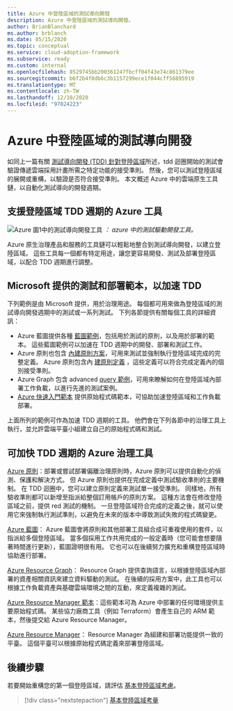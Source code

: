```yaml
---
title: Azure 中登陸區域的測試導向開發
description: Azure 中登陸區域的測試導向開發。
author: BrianBlanchard
ms.author: brblanch
ms.date: 05/15/2020
ms.topic: conceptual
ms.service: cloud-adoption-framework
ms.subservice: ready
ms.custom: internal
ms.openlocfilehash: 8529745bb200361247fbcff04f43e74c861379ee
ms.sourcegitcommit: b6f2b4f8db6c3b1157299ece1f044cff56895919
ms.translationtype: MT
ms.contentlocale: zh-TW
ms.lasthandoff: 12/10/2020
ms.locfileid: "97024223"
---
```

# <a name="test-driven-development-for-landing-zones-in-azure"></a>Azure 中登陸區域的測試導向開發

如同上一篇有關 [測試導向開發 (TDD) 針對登陸區域](./test-driven-development.md)所述，tdd 迴圈開始的測試會驗證傳遞雲端採用計畫所需之特定功能的接受準則。 然後，您可以測試登陸區域的展開或重構，以驗證是否符合接受準則。 本文概述 Azure 中的雲端原生工具鏈，以自動化測試導向的開發週期。

## <a name="azure-tools-to-support-landing-zone-tdd-cycles"></a>支援登陸區域 TDD 週期的 Azure 工具

![Azure 圖1中的測試導向開發工具 ](../../_images/ready/azure-tdd-tools.png)
 _： azure 中的測試驅動開發工具。_

Azure 原生治理產品和服務的工具鏈可以輕鬆地整合到測試導向開發，以建立登陸區域。 這些工具每一個都有特定用途，讓您更容易開發、測試及部署登陸區域，以配合 TDD 週期進行調整。

## <a name="microsoft-provided-test-and-deployment-templates-to-accelerate-tdd"></a>Microsoft 提供的測試和部署範本，以加速 TDD

下列範例是由 Microsoft 提供，用於治理用途。 每個都可用來做為登陸區域的測試導向開發週期中的測試或一系列測試。 下列各節提供有關每個工具的詳細資訊：

- Azure 藍圖提供各種 [藍圖範例](/azure/governance/blueprints/samples)，包括用於測試的原則，以及用於部署的範本。 這些藍圖範例可以加速在 TDD 週期中的開發、部署和測試工作。
- Azure 原則也包含 [內建原則方案](/azure/governance/policy/samples/built-in-initiatives)，可用來測試並強制執行登陸區域完成的完整定義。 Azure 原則包含內 [建原則定義](/azure/governance/policy/samples/built-in-policies) ，這些定義可以符合完成定義內的個別接受準則。
- Azure Graph 包含 advanced [query 範例](/azure/governance/resource-graph/samples/advanced)，可用來瞭解如何在登陸區域內部署工作負載，以進行先進的測試案例。
- [Azure 快速入門範本](https://azure.microsoft.com/resources/templates) 提供原始程式碼範本，可協助加速登陸區域和工作負載部署。

上面所列的範例可作為加速 TDD 週期的工具。 他們會在下列各節中的治理工具上執行，並允許雲端平臺小組建立自己的原始程式碼和測試。

## <a name="azure-governance-tools-that-can-accelerate-tdd-cycles"></a>可加快 TDD 週期的 Azure 治理工具

[Azure 原則](/azure/governance/policy)：部署或嘗試部署偏離治理原則時，Azure 原則可以提供自動化的偵測、保護和解決方式。 但 Azure 原則也提供在完成定義中測試驗收準則的主要機制。 在 TDD 迴圈中，您可以建立原則定義來測試單一接受準則。 同樣地，所有驗收準則都可以新增至指派給整個訂用帳戶的原則方案。 這種方法會在修改登陸區域之前，提供 red 測試的機制。 一旦登陸區域符合完成的定義之後，就可以使用它來強制執行測試準則，以避免在未來的版本中導致測試失敗的程式碼變更。

[Azure 藍圖](/azure/governance/blueprints)： Azure 藍圖會將原則和其他部署工具組合成可重複使用的套件，以指派給多個登陸區域。 當多個採用工作共用完成的一般定義時（您可能會想要隨著時間進行更新），藍圖證明很有用。 它也可以在後續努力擴充和重構登陸區域時協助進行部署。

[Azure Resource Graph](/azure/governance/resource-graph/overview)： Resource Graph 提供查詢語言，以根據登陸區域內部署的資產相關資訊來建立資料驅動的測試。 在後續的採用方案中，此工具也可以根據工作負載資產與基礎雲端環境之間的互動，來定義複雜的測試。

[Azure Resource Manager 範本](/azure/azure-resource-manager/templates/overview)：這些範本可為 Azure 中部署的任何環境提供主要原始程式碼。 某些協力廠商工具（例如 Terraform）會產生自己的 ARM 範本，然後提交給 Azure Resource Manager。

[Azure Resource Manager](/azure/azure-resource-manager/management/overview)： Resource Manager 為組建和部署功能提供一致的平臺。 這個平臺可以根據原始程式碼定義來部署登陸區域。

## <a name="next-steps"></a>後續步驟

若要開始重構您的第一個登陸區域，請評估 [基本登陸區域考慮](./basic-considerations.md)。

> [!div class="nextstepaction"]
> [基本登陸區域考量](./basic-considerations.md)
